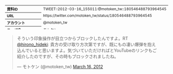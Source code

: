 <table style="font-size: 9pt; width: 610px; margin-bottom: 20px; height: 80px;">
<tbody>
    <tr>
        <th align=left>資料ID</th>
        <td align=left>TWEET::2012-03-16_155011:@motoken_tw::180546488793964545</td>
    </tr>
    <tr>
        <th align=left>URL</th>
        <td align=left>https://twitter.com/motoken_tw/status/180546488793964545</td>
    </tr>
    <tr>
        <th align=left>アカウント</th>
        <td align=left>@motoken_tw</td>
    </tr>
    <tr>
        <th align=left>ユーザ名</th>
        <td align=left>モトケン</td>
    </tr>
    <tr>
        <th align=left>ツイートの記録日時</th>
        <td align=left>created_at 2022-08-24_1404</td>
    </tr>
</tbody>
</table>
<blockquote class="twitter-tweet" data-width="450"  data-lang="ja"><p lang="ja" dir="ltr">そういう印象操作が目立つからブロックしたんですよ。RT <a href="https://twitter.com/hirono_hideki?ref_src=twsrc%5Etfw">@hirono_hideki</a>: 貴方の受け取り方次第ですが、既にもの凄い爆弾を抱え込んでいると思いますよ。気づいていただければとYouTubeのリンクもご紹介したのですが、その時もブロックされましたね。</p>&mdash; モトケン (@motoken_tw) <a href="https://twitter.com/motoken_tw/status/180546488793964545?ref_src=twsrc%5Etfw">March 16, 2012</a></blockquote>
<script async src="https://platform.twitter.com/widgets.js" charset="utf-8"></script>


